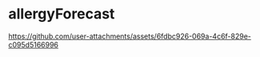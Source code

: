 # allergyForecast




https://github.com/user-attachments/assets/6fdbc926-069a-4c6f-829e-c095d5166996

